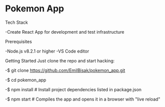 # Pokemon App

Tech Stack

-Create React App for development and test infrastructure

Prerequisites

-Node.js v8.2.1 or higher
-VS Code editor

Getting Started Just clone the repo and start hacking:

-$ git clone https://github.com/EmilBisak/pokemon_app.git

-$ cd pokemon_app

-$ npm install # Install project dependencies listed in package.json

-$ npm start # Compiles the app and opens it in a browser with "live reload"
